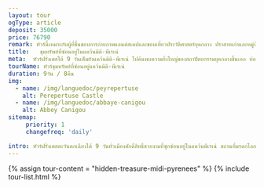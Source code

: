 ```yaml
---
layout: tour
ogType: article
deposit: 35000
price: 76790
remark: ทัวร์นี้เหมาะกับผู้ที่ชื่นชอบการถ่ายภาพแลนด์สเคปและชอบเที่ยวประวัติศาสตร์ยุคกลาง ปราสาทเก่าและหมู่บ้านโบราณ
title:   ขุมทรัพย์ที่ซ่อนอยู่ในแคว้นมิดิ-พีเรเน่
meta:  ทัวร์ฝรั่งเศสใต้ 9 วันเต็มยังแคว้นมิดิ-พีเรเน่ ไปค้นพบความยิ่งใหญ่ของสถาปัตยกรรมยุคกลางชิ้นเอก ท่องอาณาจักรแห่งมรดกโลกที่น่าเกรงขาม เที่ยวหมู่บ้านที่ติดอันดับสวยที่สุดในฝรั่งเศสและสุดยอดนิยมของแคว้น อิ่มเอมใจไปกับธรรมชาติและภูมิภาคที่เขียวขจีทั่วทั้งแคว้นพีเรเน่กับเราไปเที่ยวฟรานซ์
tourName: ทัวร์ขุมทรัพย์ที่ซ่อนอยู่แคว้นมิดิ-พีเรเน่
duration: 9วัน / 8คืน
img:
  - name: /img/languedoc/peyrepertuse
    alt: Perepertuse Castle
  - name: /img/languedoc/abbaye-canigou
    alt: Abbey Canigou
sitemap:
     priority: 1
     changefreq: 'daily'    

intro: ทัวร์ฝรั่งเศสตะวันตกเฉียงใต้ 9 วันทั่วเมืองศักดิ์สิทธิ์สวยงามที่ซุกซ่อนอยู่ในแคว้นพีเรเน่ สถานที่มรดกโลกที่อนุรักษ์เส้นทางแสวงบุญของนักบุญเซนต์เจมส์ เมืองลูร์ดอัศจรรย์แห่งพระแม่มารีย์ หรือเมืองแสวงบุญอย่างแซ็งต์ แบร์ทรอง เดอ คอมแมงค์ ตามรอยหนึ่งในป้อมปราการอันซับซ้อนโดยโวบองยอดวิศวกรโยธาทางการทหารอันชาญฉลาดของฝรั่งเศส ณ เมืองวิลล์ฟรองช์ เดอ คงฟลองค์ สำรวจ2 ใน 5 ป้อมปราสาทโบราณ 5 โอรสแห่งคาร์คาซอนที่ใหญ่มหึมาและน่าเกรงขาม ชิมไวน์และอาหารพื้นเมืองเลิศรสท่ามกลางความเป็นธรรมชาติและกลิ่นอายของประวัติศาสตร์แห่งแคว้นพีเรเน่
---
```



{% assign tour-content = "hidden-treasure-midi-pyrenees" %}
{% include tour-list.html %}
